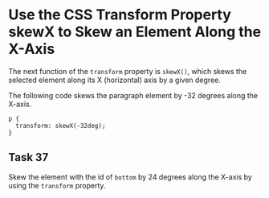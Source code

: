 # Use the CSS Transform Property skewX to Skew an Element Along the X-Axis
The next function of the `transform` property is `skewX()`, which skews the selected element along its X (horizontal) axis by a given degree.

The following code skews the paragraph element by -32 degrees along the X-axis.
```
p {
  transform: skewX(-32deg);
}
```
## Task 37
Skew the element with the id of `bottom` by 24 degrees along the X-axis by using the `transform` property.

